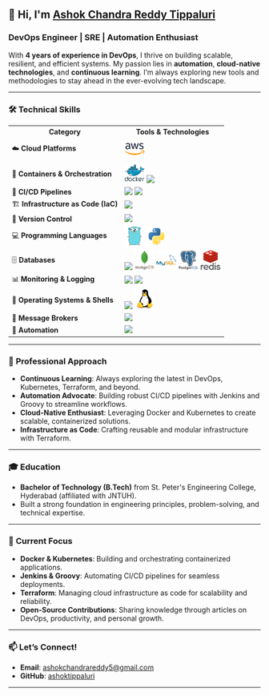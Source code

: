 ## 🚀 Hi, I'm [Ashok Chandra Reddy Tippaluri](https://ashoktippaluri.github.io/)  
### **DevOps Engineer | SRE | Automation Enthusiast**

With **4 years of experience in DevOps**, I thrive on building scalable, resilient, and efficient systems. My passion lies in **automation**, **cloud-native technologies**, and **continuous learning**. I’m always exploring new tools and methodologies to stay ahead in the ever-evolving tech landscape.

---
### 🛠️ **Technical Skills**

<table>
  <tr>
    <th>Category</th>
    <th>Tools & Technologies</th>
  </tr>
  <tr>
    <td>☁️ <b>Cloud Platforms</b></td>
    <td>
      <a href="https://aws.amazon.com"><img src="https://raw.githubusercontent.com/devicons/devicon/master/icons/amazonwebservices/amazonwebservices-original-wordmark.svg" width="40"/></a>
<!--       <a href="https://azure.microsoft.com/en-in/"><img src="https://www.vectorlogo.zone/logos/microsoft_azure/microsoft_azure-icon.svg" width="40"/></a> -->
<!--       <a href="https://cloud.google.com"><img src="https://www.vectorlogo.zone/logos/google_cloud/google_cloud-icon.svg" width="40"/></a> -->
    </td>
  </tr>
  <tr>
    <td>🐳 <b>Containers & Orchestration</b></td>
    <td>
      <a href="https://www.docker.com/"><img src="https://raw.githubusercontent.com/devicons/devicon/master/icons/docker/docker-original-wordmark.svg" width="40"/></a>
      <a href="https://kubernetes.io"><img src="https://www.vectorlogo.zone/logos/kubernetes/kubernetes-icon.svg" width="40"/></a>
<!--       <a href="https://www.vagrantup.com/"><img src="https://www.vectorlogo.zone/logos/vagrantup/vagrantup-icon.svg" width="40"/></a> -->
    </td>
  </tr>
  <tr>
    <td>🔄 <b>CI/CD Pipelines</b></td>
    <td>
      <a href="https://www.jenkins.io"><img src="https://www.vectorlogo.zone/logos/jenkins/jenkins-icon.svg" width="40"/></a>
      <a href="https://groovy-lang.org/"><img src="https://www.vectorlogo.zone/logos/groovy-lang/groovy-lang-icon.svg" width="40"/></a>
    </td>
  </tr>
  <tr>
    <td>🏗️ <b>Infrastructure as Code (IaC)</b></td>
    <td>
      <a href="https://www.terraform.io/"><img src="https://www.vectorlogo.zone/logos/terraformio/terraformio-icon.svg" width="40"/></a>
    </td>
  </tr>
  <tr>
    <td>📂 <b>Version Control</b></td>
    <td>
      <a href="https://git-scm.com/"><img src="https://www.vectorlogo.zone/logos/git-scm/git-scm-icon.svg" width="40"/></a>
    </td>
  </tr>
  <tr>
    <td>💻 <b>Programming Languages</b></td>
    <td>
      <a href="https://golang.org"><img src="https://raw.githubusercontent.com/devicons/devicon/master/icons/go/go-original.svg" width="40"/></a>
      <a href="https://www.python.org"><img src="https://raw.githubusercontent.com/devicons/devicon/master/icons/python/python-original.svg" width="40"/></a>
    </td>
  </tr>
  <tr>
    <td>🗄️ <b>Databases</b></td>
    <td>
      <a href="https://mariadb.org/"><img src="https://www.vectorlogo.zone/logos/mariadb/mariadb-icon.svg" width="40"/></a>
      <a href="https://www.mongodb.com/"><img src="https://raw.githubusercontent.com/devicons/devicon/master/icons/mongodb/mongodb-original-wordmark.svg" width="40"/></a>
      <a href="https://www.mysql.com/"><img src="https://raw.githubusercontent.com/devicons/devicon/master/icons/mysql/mysql-original-wordmark.svg" width="40"/></a>
      <a href="https://www.postgresql.org"><img src="https://raw.githubusercontent.com/devicons/devicon/master/icons/postgresql/postgresql-original-wordmark.svg" width="40"/></a>
      <a href="https://redis.io"><img src="https://raw.githubusercontent.com/devicons/devicon/master/icons/redis/redis-original-wordmark.svg" width="40"/></a>
    </td>
  </tr>
  <tr>
    <td>📊 <b>Monitoring & Logging</b></td>
    <td>
      <a href="https://grafana.com"><img src="https://www.vectorlogo.zone/logos/grafana/grafana-icon.svg" width="40"/></a>
      <a href="https://www.elastic.co/kibana"><img src="https://www.vectorlogo.zone/logos/elasticco_kibana/elasticco_kibana-icon.svg" width="40"/></a>
    </td>
  </tr>
  <tr>
    <td>🐧 <b>Operating Systems & Shells</b></td>
    <td>
      <a href="https://www.gnu.org/software/bash/"><img src="https://www.vectorlogo.zone/logos/gnu_bash/gnu_bash-icon.svg" width="40"/></a>
      <a href="https://www.linux.org/"><img src="https://raw.githubusercontent.com/devicons/devicon/master/icons/linux/linux-original.svg" width="40"/></a>
    </td>
  </tr>
  <tr>
    <td>📨 <b>Message Brokers</b></td>
    <td>
      <a href="https://www.rabbitmq.com"><img src="https://www.vectorlogo.zone/logos/rabbitmq/rabbitmq-icon.svg" width="40"/></a>
    </td>
  </tr>
  <tr>
    <td>🤖 <b>Automation</b></td>
    <td>
      <a href="https://zapier.com"><img src="https://www.vectorlogo.zone/logos/zapier/zapier-icon.svg" width="40"/></a>
    </td>
  </tr>
</table>

---

### 🌟 **Professional Approach**
- **Continuous Learning**: Always exploring the latest in DevOps, Kubernetes, Terraform, and beyond.
- **Automation Advocate**: Building robust CI/CD pipelines with Jenkins and Groovy to streamline workflows.
- **Cloud-Native Enthusiast**: Leveraging Docker and Kubernetes to create scalable, containerized solutions.
- **Infrastructure as Code**: Crafting reusable and modular infrastructure with Terraform.

---

### 🎓 **Education**
- **Bachelor of Technology (B.Tech)** from St. Peter's Engineering College, Hyderabad (affiliated with JNTUH).
- Built a strong foundation in engineering principles, problem-solving, and technical expertise.

---

### 🚀 **Current Focus**
- **Docker & Kubernetes**: Building and orchestrating containerized applications.
- **Jenkins & Groovy**: Automating CI/CD pipelines for seamless deployments.
- **Terraform**: Managing cloud infrastructure as code for scalability and reliability.
- **Open-Source Contributions**: Sharing knowledge through articles on DevOps, productivity, and personal growth.

---

### 📫 **Let’s Connect!**
- **Email**: [ashokchandrareddy5@gmail.com](mailto:ashokchandrareddy5@gmail.com)
- **GitHub**: [ashoktippaluri](https://github.com/ashoktippaluri)

---


